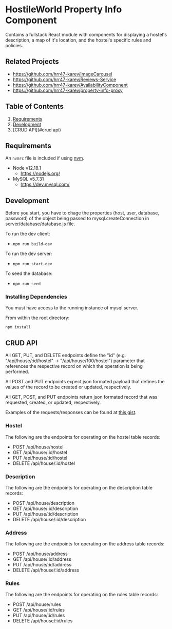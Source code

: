 # HostileWorld Property Info Component

Contains a fullstack React module with components for displaying a hostel's description, a map of it's location, and the hostel's specific rules and policies.

## Related Projects

  - https://github.com/hrr47-karev/imageCarousel
  - https://github.com/hrr47-karev/Reviews-Service
  - https://github.com/hrr47-karev/AvailabilityComponent
  - https://github.com/hrr47-karev/property-info-proxy

## Table of Contents

1. [Requirements](#requirements)
2. [Development](#development)
3. [CRUD API](#crud api)


## Requirements

An `nvmrc` file is included if using [nvm](https://github.com/creationix/nvm).

- Node v12.18.1
  - https://nodejs.org/
- MySQL v5.7.31
  - https://dev.mysql.com/


## Development

Before you start, you have to chage the properties (host, user, database, password) of the object being passed to mysql.createConnection in server/database/database.js file.

To run the dev client:
- ```npm run build-dev```

To run the dev server:
- ```npm run start-dev```

To seed the database:
- ```npm run seed```

### Installing Dependencies

You must have access to the running instance of mysql server.

From within the root directory:

```
npm install
```

## CRUD API

All GET, PUT, and DELETE endpoints define the "id" (e.g. "/api/house/:id/hostel" -> "/api/house/100/hostel") parameter that references the respective record on which the operation is being performed.

All POST and PUT endpoints expect json formated payload that defines the values of the record to be created or updated, respectively.

All GET, POST, and PUT endpoints return json formated record that was requested, created, or updated, respectively.

Examples of the requests/responses can be found at [this gist](https://gist.github.com/miraclestyle/52dcb9c16745c944cef1d4d56b7bea6b).


### Hostel

The following are the endpoints for operating on the hostel table records:

- POST /api/house/hostel
- GET /api/house/:id/hostel
- PUT /api/house/:id/hostel
- DELETE /api/house/:id/hostel


### Description

The following are the endpoints for operating on the description table records:

- POST /api/house/description
- GET /api/house/:id/description
- PUT /api/house/:id/description
- DELETE /api/house/:id/description


### Address

The following are the endpoints for operating on the address table records:

- POST /api/house/address
- GET /api/house/:id/address
- PUT /api/house/:id/address
- DELETE /api/house/:id/address


### Rules

The following are the endpoints for operating on the rules table records:

- POST /api/house/rules
- GET /api/house/:id/rules
- PUT /api/house/:id/rules
- DELETE /api/house/:id/rules
